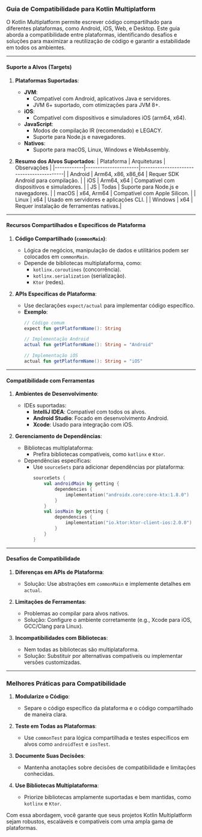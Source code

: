 ### Guia de Compatibilidade para Kotlin Multiplatform

O Kotlin Multiplatform permite escrever código compartilhado para diferentes plataformas, como Android, iOS, Web, e Desktop. Este guia aborda a compatibilidade entre plataformas, identificando desafios e soluções para maximizar a reutilização de código e garantir a estabilidade em todos os ambientes.

---

#### Suporte a Alvos (Targets)

1. **Plataformas Suportadas**:
   - **JVM**:
     - Compatível com Android, aplicativos Java e servidores.
     - JVM 6+ suportado, com otimizações para JVM 8+.
   - **iOS**:
     - Compatível com dispositivos e simuladores iOS (arm64, x64).
   - **JavaScript**:
     - Modos de compilação IR (recomendado) e LEGACY.
     - Suporte para Node.js e navegadores.
   - **Nativos**:
     - Suporte para macOS, Linux, Windows e WebAssembly.

2. **Resumo dos Alvos Suportados**:
   | Plataforma | Arquiteturas         | Observações                              |
   |------------|----------------------|------------------------------------------|
   | Android    | Arm64, x86, x86_64   | Requer SDK Android para compilação.      |
   | iOS        | Arm64, x64           | Compatível com dispositivos e simuladores. |
   | JS         | Todas                | Suporte para Node.js e navegadores.      |
   | macOS      | x64, Arm64           | Compatível com Apple Silicon.            |
   | Linux      | x64                  | Usado em servidores e aplicações CLI.    |
   | Windows    | x64                  | Requer instalação de ferramentas nativas.|

---

#### Recursos Compartilhados e Específicos de Plataforma

1. **Código Compartilhado (`commonMain`)**:
   - Lógica de negócios, manipulação de dados e utilitários podem ser colocados em `commonMain`.
   - Depende de bibliotecas multiplataforma, como:
     - `kotlinx.coroutines` (concorrência).
     - `kotlinx.serialization` (serialização).
     - `Ktor` (redes).

2. **APIs Específicas de Plataforma**:
   - Use declarações `expect/actual` para implementar código específico.
   - **Exemplo**:
     ```kotlin
     // Código comum
     expect fun getPlatformName(): String

     // Implementação Android
     actual fun getPlatformName(): String = "Android"

     // Implementação iOS
     actual fun getPlatformName(): String = "iOS"
     ```

---

#### Compatibilidade com Ferramentas

1. **Ambientes de Desenvolvimento**:
   - IDEs suportadas:
     - **IntelliJ IDEA**: Compatível com todos os alvos.
     - **Android Studio**: Focado em desenvolvimento Android.
     - **Xcode**: Usado para integração com iOS.

2. **Gerenciamento de Dependências**:
   - Bibliotecas multiplataforma:
     - Prefira bibliotecas compatíveis, como `kotlinx` e `Ktor`.
   - Dependências específicas:
     - Use `sourceSets` para adicionar dependências por plataforma:
       ```kotlin
       sourceSets {
           val androidMain by getting {
               dependencies {
                   implementation("androidx.core:core-ktx:1.8.0")
               }
           }
           val iosMain by getting {
               dependencies {
                   implementation("io.ktor:ktor-client-ios:2.0.0")
               }
           }
       }
       ```

---

#### Desafios de Compatibilidade

1. **Diferenças em APIs de Plataforma**:
   - Solução: Use abstrações em `commonMain` e implemente detalhes em `actual`.

2. **Limitações de Ferramentas**:
   - Problemas ao compilar para alvos nativos.
   - Solução: Configure o ambiente corretamente (e.g., Xcode para iOS, GCC/Clang para Linux).

3. **Incompatibilidades com Bibliotecas**:
   - Nem todas as bibliotecas são multiplataforma.
   - Solução: Substituir por alternativas compatíveis ou implementar versões customizadas.

---

### Melhores Práticas para Compatibilidade

1. **Modularize o Código**:
   - Separe o código específico da plataforma e o código compartilhado de maneira clara.

2. **Teste em Todas as Plataformas**:
   - Use `commonTest` para lógica compartilhada e testes específicos em alvos como `androidTest` e `iosTest`.

3. **Documente Suas Decisões**:
   - Mantenha anotações sobre decisões de compatibilidade e limitações conhecidas.

4. **Use Bibliotecas Multiplataforma**:
   - Priorize bibliotecas amplamente suportadas e bem mantidas, como `kotlinx` e `Ktor`.

Com essa abordagem, você garante que seus projetos Kotlin Multiplatform sejam robustos, escaláveis e compatíveis com uma ampla gama de plataformas.